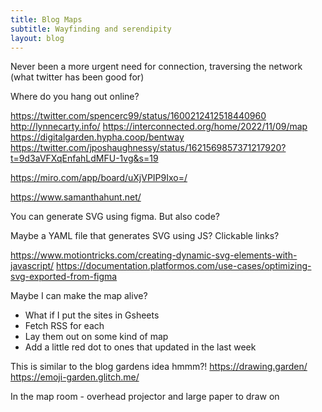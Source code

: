 ```yaml
---
title: Blog Maps
subtitle: Wayfinding and serendipity
layout: blog
---
```


Never been a more urgent need for connection, traversing the network (what twitter has been good for)

Where do you hang out online?

https://twitter.com/spencerc99/status/1600212412518440960
http://lynnecarty.info/
https://interconnected.org/home/2022/11/09/map
https://digitalgarden.hypha.coop/bentway
https://twitter.com/jposhaughnessy/status/1621569857371217920?t=9d3aVFXqEnfahLdMFU-1vg&s=19

https://miro.com/app/board/uXjVPIP9Ixo=/

https://www.samanthahunt.net/

You can generate SVG using figma. But also code?

Maybe a YAML file that generates SVG using JS? Clickable links?

https://www.motiontricks.com/creating-dynamic-svg-elements-with-javascript/
https://documentation.platformos.com/use-cases/optimizing-svg-exported-from-figma

Maybe I can make the map alive?
- What if I put the sites in Gsheets
- Fetch RSS for each
- Lay them out on some kind of map
- Add a little red dot to ones that updated in the last week

This is similar to the blog gardens idea hmmm?!
https://drawing.garden/
https://emoji-garden.glitch.me/

In the map room - overhead projector and large paper to draw on